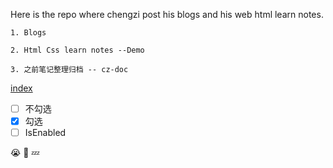 Here is the repo where chengzi post his blogs and his web html learn notes.

    1. Blogs
    
    2. Html Css learn notes --Demo

    3. 之前笔记整理归档 -- cz-doc
    

 [index](index.html)
    
- [ ] 不勾选
- [x] 勾选
- [ ]  IsEnabled

:sob: :see_no_evil: :zzz:
